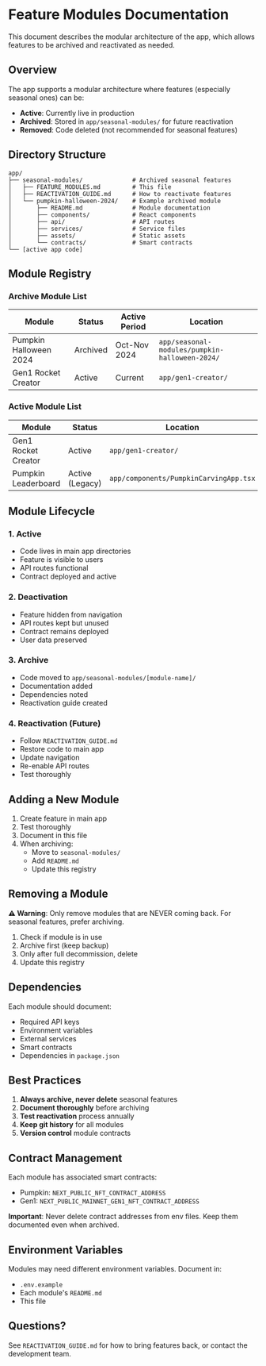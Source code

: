 # Feature Modules Documentation

This document describes the modular architecture of the app, which allows features to be archived and reactivated as needed.

## Overview

The app supports a modular architecture where features (especially seasonal ones) can be:
- **Active**: Currently live in production
- **Archived**: Stored in `app/seasonal-modules/` for future reactivation
- **Removed**: Code deleted (not recommended for seasonal features)

## Directory Structure

```
app/
├── seasonal-modules/              # Archived seasonal features
│   ├── FEATURE_MODULES.md         # This file
│   ├── REACTIVATION_GUIDE.md      # How to reactivate features
│   └── pumpkin-halloween-2024/    # Example archived module
│       ├── README.md              # Module documentation
│       ├── components/            # React components
│       ├── api/                   # API routes
│       ├── services/              # Service files
│       ├── assets/                # Static assets
│       └── contracts/             # Smart contracts
└── [active app code]
```

## Module Registry

### Archive Module List

| Module | Status | Active Period | Location |
|--------|--------|---------------|----------|
| Pumpkin Halloween 2024 | Archived | Oct-Nov 2024 | `app/seasonal-modules/pumpkin-halloween-2024/` |
| Gen1 Rocket Creator | Active | Current | `app/gen1-creator/` |

### Active Module List

| Module | Status | Location | Contract |
|--------|--------|----------|----------|
| Gen1 Rocket Creator | Active | `app/gen1-creator/` | `NEXT_PUBLIC_MAINNET_GEN1_NFT_CONTRACT_ADDRESS` |
| Pumpkin Leaderboard | Active (Legacy) | `app/components/PumpkinCarvingApp.tsx` | `NEXT_PUBLIC_NFT_CONTRACT_ADDRESS` |

## Module Lifecycle

### 1. Active
- Code lives in main app directories
- Feature is visible to users
- API routes functional
- Contract deployed and active

### 2. Deactivation
- Feature hidden from navigation
- API routes kept but unused
- Contract remains deployed
- User data preserved

### 3. Archive
- Code moved to `app/seasonal-modules/[module-name]/`
- Documentation added
- Dependencies noted
- Reactivation guide created

### 4. Reactivation (Future)
- Follow `REACTIVATION_GUIDE.md`
- Restore code to main app
- Update navigation
- Re-enable API routes
- Test thoroughly

## Adding a New Module

1. Create feature in main app
2. Test thoroughly
3. Document in this file
4. When archiving:
   - Move to `seasonal-modules/`
   - Add `README.md`
   - Update this registry

## Removing a Module

**⚠️ Warning**: Only remove modules that are NEVER coming back. For seasonal features, prefer archiving.

1. Check if module is in use
2. Archive first (keep backup)
3. Only after full decommission, delete
4. Update this registry

## Dependencies

Each module should document:
- Required API keys
- Environment variables
- External services
- Smart contracts
- Dependencies in `package.json`

## Best Practices

1. **Always archive, never delete** seasonal features
2. **Document thoroughly** before archiving
3. **Test reactivation** process annually
4. **Keep git history** for all modules
5. **Version control** module contracts

## Contract Management

Each module has associated smart contracts:
- Pumpkin: `NEXT_PUBLIC_NFT_CONTRACT_ADDRESS`
- Gen1: `NEXT_PUBLIC_MAINNET_GEN1_NFT_CONTRACT_ADDRESS`

**Important**: Never delete contract addresses from env files. Keep them documented even when archived.

## Environment Variables

Modules may need different environment variables. Document in:
- `.env.example`
- Each module's `README.md`
- This file

## Questions?

See `REACTIVATION_GUIDE.md` for how to bring features back, or contact the development team.

